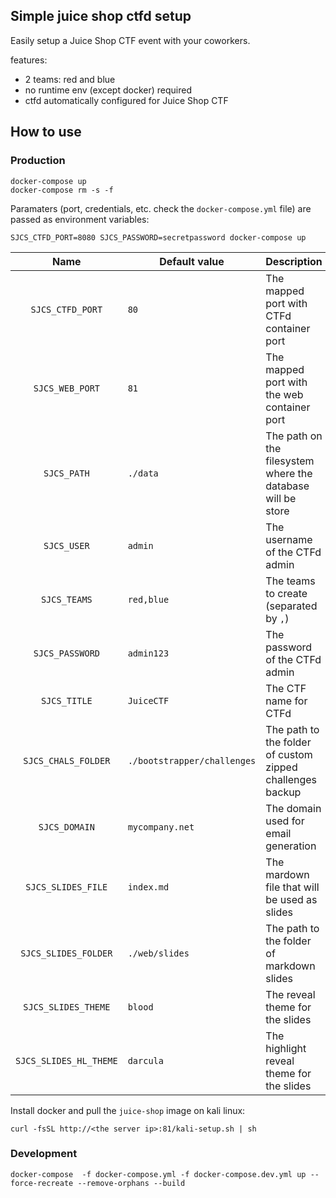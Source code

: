 Simple juice shop ctfd setup
----------------------------

Easily setup a Juice Shop CTF event with your coworkers.

features:
- 2 teams: red and blue
- no runtime env (except docker) required
- ctfd automatically configured for Juice Shop CTF

## How to use

### Production

```shell
docker-compose up
docker-compose rm -s -f
```

Paramaters (port, credentials, etc. check the `docker-compose.yml` file) are passed as environment variables: 
```shell
SJCS_CTFD_PORT=8080 SJCS_PASSWORD=secretpassword docker-compose up
```

|         Name           | Default value               | Description                                                 |
|:----------------------:|-----------------------------|-------------------------------------------------------------|
| `SJCS_CTFD_PORT`       | `80`                        | The mapped port with CTFd container port                    |
| `SJCS_WEB_PORT`        | `81`                        | The mapped port with the web container port                 |
| `SJCS_PATH`            | `./data`                    | The path on the filesystem where the database will be store |
| `SJCS_USER`            | `admin`                     | The username of the CTFd admin                              |
| `SJCS_TEAMS`           | `red,blue`                  | The teams to create (separated by `,`)                      |
| `SJCS_PASSWORD`        | `admin123`                  | The password of the CTFd admin                              |
| `SJCS_TITLE`           | `JuiceCTF`                  | The CTF name for CTFd                                       |
| `SJCS_CHALS_FOLDER`    | `./bootstrapper/challenges` | The path to the folder of custom zipped challenges backup   |
| `SJCS_DOMAIN`          | `mycompany.net`             | The domain used for email generation                        |
| `SJCS_SLIDES_FILE`     | `index.md`                  | The mardown file that will be used as slides                |
| `SJCS_SLIDES_FOLDER`   | `./web/slides`              | The path to the folder of markdown slides                   |
| `SJCS_SLIDES_THEME`    | `blood`                     | The reveal theme for the slides                             |
| `SJCS_SLIDES_HL_THEME` | `darcula`                   | The highlight reveal theme for the slides                   |

Install docker and pull the `juice-shop` image on kali linux:
```shell
curl -fsSL http://<the server ip>:81/kali-setup.sh | sh
```

### Development

```shell
docker-compose  -f docker-compose.yml -f docker-compose.dev.yml up --force-recreate --remove-orphans --build
```
